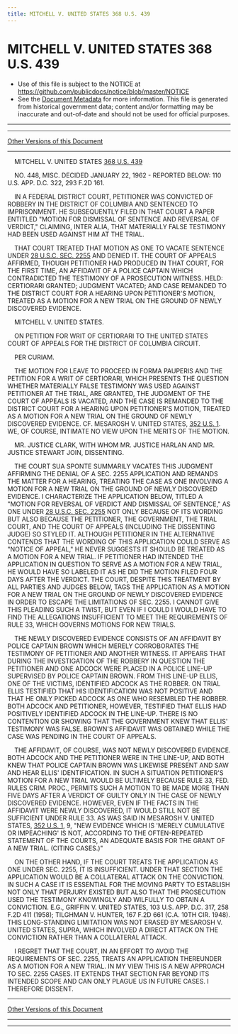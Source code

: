 ```yaml
---
title: MITCHELL V. UNITED STATES 368 U.S. 439
---
```


# MITCHELL V. UNITED STATES 368 U.S. 439

* Use of this file is subject to the NOTICE at https://github.com/publicdocs/notice/blob/master/NOTICE
* See the [Document Metadata](../../../index.md) for more information.
  This file is generated from historical government data; content and/or formatting may be inaccurate and out-of-date and should not be used for official purposes.

----------
----------

[Other Versions of this Document](https://publicdocs.github.io/go/links?ns=uslm-x&ref=%2Fus%2Fcourts%2Fscotus%2FusReporter%2F368%2F439)

----------

    MITCHELL V. UNITED STATES [368 U.S. 439][/us/courts/scotus/usReporter/368/439]

    NO. 448, MISC.  DECIDED JANUARY 22, 1962 - REPORTED BELOW:  110 U.S. APP. D.C. 322, 293 F.2D 161.

    IN A FEDERAL DISTRICT COURT, PETITIONER WAS CONVICTED OF ROBBERY IN THE DISTRICT OF COLUMBIA AND SENTENCED TO IMPRISONMENT.  HE SUBSEQUENTLY FILED IN THAT COURT A PAPER ENTITLED "MOTION FOR DISMISSAL OF SENTENCE AND REVERSAL OF VERDICT," CLAIMING, INTER ALIA, THAT MATERIALLY FALSE TESTIMONY HAD BEEN USED AGAINST HIM AT THE TRIAL.

    THAT COURT TREATED THAT MOTION AS ONE TO VACATE SENTENCE UNDER [28 U.S.C. SEC. 2255][/us/usc/t28/s2255] AND DENIED IT.  THE COURT OF APPEALS AFFIRMED, THOUGH PETITIONER HAD PRODUCED IN THAT COURT, FOR THE FIRST TIME, AN AFFIDAVIT OF A POLICE CAPTAIN WHICH CONTRADICTED THE TESTIMONY OF A PROSECUTION WITNESS.  HELD:  CERTIORARI GRANTED; JUDGMENT VACATED; AND CASE REMANDED TO THE DISTRICT COURT FOR A HEARING UPON PETITIONER'S MOTION, TREATED AS A MOTION FOR A NEW TRIAL ON THE GROUND OF NEWLY DISCOVERED EVIDENCE.

    MITCHELL V. UNITED STATES.

    ON PETITION FOR WRIT OF CERTIORARI TO THE UNITED STATES COURT OF APPEALS FOR THE DISTRICT OF COLUMBIA CIRCUIT.

    PER CURIAM.

    THE MOTION FOR LEAVE TO PROCEED IN FORMA PAUPERIS AND THE PETITION FOR A WRIT OF CERTIORARI, WHICH PRESENTS THE QUESTION WHETHER MATERIALLY FALSE TESTIMONY WAS USED AGAINST PETITIONER AT THE TRIAL, ARE GRANTED, THE JUDGMENT OF THE COURT OF APPEALS IS VACATED, AND THE CASE IS REMANDED TO THE DISTRICT COURT FOR A HEARING UPON PETITIONER'S MOTION, TREATED AS A MOTION FOR A NEW TRIAL ON THE GROUND OF NEWLY DISCOVERED EVIDENCE.  CF. MESAROSH V. UNITED STATES, [352 U.S. 1][/us/courts/scotus/usReporter/352/1].  WE, OF COURSE, INTIMATE NO VIEW UPON THE MERITS OF THE MOTION.

    MR. JUSTICE CLARK, WITH WHOM MR. JUSTICE HARLAN AND MR. JUSTICE STEWART JOIN, DISSENTING.

    THE COURT SUA SPONTE SUMMARILY VACATES THIS JUDGMENT AFFIRMING THE DENIAL OF A SEC. 2255 APPLICATION AND REMANDS THE MATTER FOR A HEARING, TREATING THE CASE AS ONE INVOLVING A MOTION FOR A NEW TRIAL ON THE GROUND OF NEWLY DISCOVERED EVIDENCE.  I CHARACTERIZE THE APPLICATION BELOW, TITLED A "MOTION FOR REVERSAL OF VERDICT AND DISMISSAL OF SENTENCE," AS ONE UNDER [28 U.S.C. SEC. 2255][/us/usc/t28/s2255] NOT ONLY BECAUSE OF ITS WORDING BUT ALSO BECAUSE THE PETITIONER, THE GOVERNMENT, THE TRIAL COURT, AND THE COURT OF APPEALS (INCLUDING THE DISSENTING JUDGE) SO STYLED IT.  ALTHOUGH PETITIONER IN THE ALTERNATIVE CONTENDS THAT THE WORDING OF THIS APPLICATION COULD SERVE AS "NOTICE OF APPEAL," HE NEVER SUGGESTS IT SHOULD BE TREATED AS A MOTION FOR A NEW TRIAL.  IF PETITIONER HAD INTENDED THE APPLICATION IN QUESTION TO SERVE AS A MOTION FOR A NEW TRIAL, HE WOULD HAVE SO LABELED IT AS HE DID THE MOTION FILED FOUR DAYS AFTER THE VERDICT.  THE COURT, DESPITE THIS TREATMENT BY ALL PARTIES AND JUDGES BELOW, TAGS THE APPLICATION AS A MOTION FOR A NEW TRIAL ON THE GROUND OF NEWLY DISCOVERED EVIDENCE IN ORDER TO ESCAPE THE LIMITATIONS OF SEC. 2255.  I CANNOT GIVE THIS PLEADING SUCH A TWIST, BUT EVEN IF I COULD I WOULD HAVE TO FIND THE ALLEGATIONS INSUFFICIENT TO MEET THE REQUIREMENTS OF RULE 33, WHICH GOVERNS MOTIONS FOR NEW TRIALS.

    THE NEWLY DISCOVERED EVIDENCE CONSISTS OF AN AFFIDAVIT BY POLICE CAPTAIN BROWN WHICH MERELY CORROBORATES THE TESTIMONY OF PETITIONER AND ANOTHER WITNESS.  IT APPEARS THAT DURING THE INVESTIGATION OF THE ROBBERY IN QUESTION THE PETITIONER AND ONE ADCOCK WERE PLACED IN A POLICE LINE-UP SUPERVISED BY POLICE CAPTAIN BROWN.  FROM THIS LINE-UP ELLIS, ONE OF THE VICTIMS, IDENTIFIED ADCOCK AS THE ROBBER.  ON TRIAL ELLIS TESTIFIED THAT HIS IDENTIFICATION WAS NOT POSITIVE AND THAT HE ONLY PICKED ADCOCK AS ONE WHO RESEMBLED THE ROBBER.  BOTH ADCOCK AND PETITIONER, HOWEVER, TESTIFIED THAT ELLIS HAD POSITIVELY IDENTIFIED ADCOCK IN THE LINE-UP.  THERE IS NO CONTENTION OR SHOWING THAT THE GOVERNMENT KNEW THAT ELLIS' TESTIMONY WAS FALSE.  BROWN'S AFFIDAVIT WAS OBTAINED WHILE THE CASE WAS PENDING IN THE COURT OF APPEALS.

    THE AFFIDAVIT, OF COURSE, WAS NOT NEWLY DISCOVERED EVIDENCE.  BOTH ADCOCK AND THE PETITIONER WERE IN THE LINE-UP, AND BOTH KNEW THAT POLICE CAPTAIN BROWN WAS LIKEWISE PRESENT AND SAW AND HEAR ELLIS' IDENTIFICATION.  IN SUCH A SITUATION PETITIONER'S MOTION FOR A NEW TRIAL WOULD BE ULTIMELY BECAUSE RULE 33, FED. RULES CRIM. PROC., PERMITS SUCH A MOTION TO BE MADE MORE THAN FIVE DAYS AFTER A VERDICT OF GUILTY ONLY IN THE CASE OF NEWLY DISCOVERED EVIDENCE.  HOWEVER, EVEN IF THE FACTS IN THE AFFIDAVIT WERE NEWLY DISCOVERED, IT WOULD STILL NOT BE SUFFICIENT UNDER RULE 33.  AS WAS SAID IN MESAROSH V. UNITED STATES, [352 U.S. 1][/us/courts/scotus/usReporter/352/1], 9, "NEW EVIDENCE WHICH IS 'MERELY CUMULATIVE OR IMPEACHING' IS NOT, ACCORDING TO THE OFTEN-REPEATED STATEMENT OF THE COURTS, AN ADEQUATE BASIS FOR THE GRANT OF A NEW TRIAL.  (CITING CASES.)"

    ON THE OTHER HAND, IF THE COURT TREATS THE APPLICATION AS ONE UNDER SEC. 2255, IT IS INSUFFICIENT.   UNDER THAT SECTION THE APPLICATION WOULD BE A COLLATERAL ATTACK ON THE CONVICTION.  IN SUCH A CASE IT IS ESSENTIAL FOR THE MOVING PARTY TO ESTABLISH NOT ONLY THAT PERJURY EXISTED BUT ALSO THAT THE PROSECUTION USED THE TESTIMONY KNOWINGLY AND WILFULLY TO OBTAIN A CONVICTION.  E.G., GRIFFIN V. UNITED STATES, 103 U.S. APP. D.C.  317, 258 F.2D 411 (1958); TILGHMAN V. HUNTER, 167 F.2D 661 (C.A. 10TH CIR. 1948).  THIS LONG-STANDING LIMITATION WAS NOT ERASED BY MESAROSH V. UNITED STATES, SUPRA, WHICH INVOLVED A DIRECT ATTACK ON THE CONVICTION RATHER THAN A COLLATERAL ATTACK.

    I REGRET THAT THE COURT, IN AN EFFORT TO AVOID THE REQUIREMENTS OF SEC. 2255, TREATS AN APPLICATION THEREUNDER AS A MOTION FOR A NEW TRIAL.  IN MY VIEW THIS IS A NEW APPROACH TO SEC. 2255 CASES.  IT EXTENDS THAT SECTION FAR BEYOND ITS INTENDED SCOPE AND CAN ONLY PLAGUE US IN FUTURE CASES.  I THEREFORE DISSENT.

----------

[Other Versions of this Document](https://publicdocs.github.io/go/links?ns=uslm-x&ref=%2Fus%2Fcourts%2Fscotus%2FusReporter%2F368%2F439)

----------
----------

[/us/courts/scotus/usReporter/368/439]: https://publicdocs.github.io/go/links?ns=uslm-x&ref=%2Fus%2Fcourts%2Fscotus%2FusReporter%2F368%2F439
[/us/usc/t28/s2255]: https://publicdocs.github.io/go/links?ns=uslm&ref=%2Fus%2Fusc%2Ft28%2Fs2255
[/us/courts/scotus/usReporter/352/1]: https://publicdocs.github.io/go/links?ns=uslm-x&ref=%2Fus%2Fcourts%2Fscotus%2FusReporter%2F352%2F1
[/us/usc/t28/s2255]: https://publicdocs.github.io/go/links?ns=uslm&ref=%2Fus%2Fusc%2Ft28%2Fs2255
[/us/courts/scotus/usReporter/352/1]: https://publicdocs.github.io/go/links?ns=uslm-x&ref=%2Fus%2Fcourts%2Fscotus%2FusReporter%2F352%2F1


